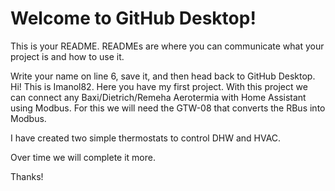 # Welcome to GitHub Desktop!

This is your README. READMEs are where you can communicate what your project is and how to use it.

Write your name on line 6, save it, and then head back to GitHub Desktop.
Hi!
This is Imanol82.
Here you have my first project.
With this project we can connect any Baxi/Dietrich/Remeha Aerotermia with Home Assistant using Modbus. 
For this we will need the GTW-08 that converts the RBus into Modbus.

I have created two simple thermostats to control DHW and HVAC.

Over time we will complete it more.

Thanks!